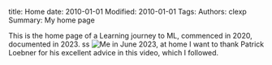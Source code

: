 title: Home
date: 2010-01-01
Modified: 2010-01-01
Tags: 
Authors: clexp
Summary: My home page

This is the home page of a Learning journey to ML, commenced in 2020, documented in 2023.  ss
![Me in June 2023, at home](/images/IMG_5037.jpg)
I want to thank Patrick Loebner for his excellent advice in this video, which I followed.  


